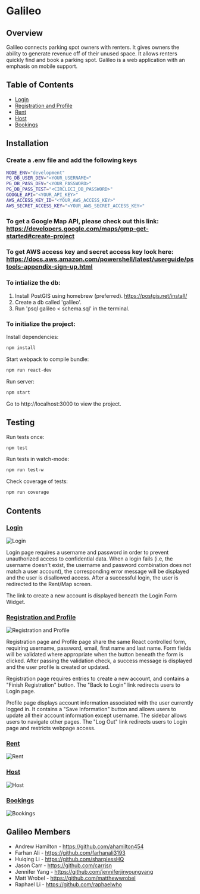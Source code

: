 # Galileo

## Overview

Galileo connects parking spot owners with renters. It gives owners the ability to generate revenue off of their unused space. It allows renters quickly find and book a parking spot.  Galileo is a web application with an emphasis on mobile support.

## Table of Contents
* [Login](#login)
* [Registration and Profile](#registration-and-profile)
* [Rent](#rent)
* [Host](#host)
* [Bookings](#bookings)

## Installation

### Create a .env file and add the following keys
```bash
NODE_ENV="development"
PG_DB_USER_DEV="<YOUR_USERNAME>"
PG_DB_PASS_DEV="<YOUR_PASSWORD>"
PG_DB_PASS_TEST="<CIRCLECI_DB_PASSWORD>"
GOOGLE_API="<YOUR_API_KEY>"
AWS_ACCESS_KEY_ID="<YOUR_AWS_ACCESS_KEY>"
AWS_SECRET_ACCESS_KEY="<YOUR_AWS_SECRET_ACCESS_KEY>"
```

### To get a Google Map API, please check out this link: https://developers.google.com/maps/gmp-get-started#create-project

### To get AWS access key and secret access key look here: https://docs.aws.amazon.com/powershell/latest/userguide/pstools-appendix-sign-up.html

### To intialize the db:
1. Install PostGIS using homebrew (preferred). https://postgis.net/install/
2. Create a db called 'galileo'.
3. Run 'psql galileo < schema.sql' in the terminal.

### To initialize the project:
Install dependencies:
```bash
npm install
```
Start webpack to compile bundle:
```bash
npm run react-dev
```
Run server:
```bash
npm start
```

Go to http://localhost:3000 to view the project.

## Testing
Run tests once:
```bash
npm test
```
Run tests in watch-mode:
```bash
npm run test-w
```
Check coverage of tests:
```bash
npm run coverage
```

## Contents

### [Login](#login)
![Login](readme/login.png?raw=true "Login")

Login page requires a username and password in order to prevent unauthorized access to confidential data. When a login fails (i.e, the username doesn't exist, the username and password combination does not match a user account), the corresponding error message will be displayed and the user is disallowed access. After a successful login, the user is redirected to the Rent/Map screen.

The link to create a new account is displayed beneath the Login Form Widget.

### [Registration and Profile](#registration-and-profile)
![Registration and Profile](readme/account.png?raw=true "Registration and Profile")

Registration page and Profile page share the same React controlled form, requiring username, password, email, first name and last name. Form fields will be validated where appropriate when the button beneath the form is clicked. After passing the validation check, a success message is displayed and the user profile is created or updated.

Registration page requires entries to create a new account, and contains a "Finish Registration" button. The "Back to Login" link redirects users to Login page.

Profile page displays account information associated with the user currently logged in. It contains a "Save Information" button and allows users to update all their account information except username. The sidebar allows users to navigate other pages. The "Log Out" link redirects users to Login page and restricts webpage access.

### [Rent](#rent)
![Rent](readme/rent.png?raw=true "Rent")

### [Host](#host)
![Host](readme/host.png?raw=true "Host")

### [Bookings](#bookings)
![Bookings](readme/bookings.png?raw=true "Bookings")

## Galileo Members

* Andrew Hamilton - https://github.com/ahamilton454
* Farhan Ali - https://github.com/farhanali3193
* Huiqing Li - https://github.com/sharplessHQ
* Jason Carr - https://github.com/carrjsn
* Jennifer Yang - https://github.com/jenniferjinyoungyang
* Matt Wrobel - https://github.com/matthewwrobel
* Raphael Li - https://github.com/raphaelwho
